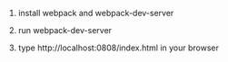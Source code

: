 1. install webpack and webpack-dev-server

2. run webpack-dev-server

3. type http://localhost:0808/index.html in your browser